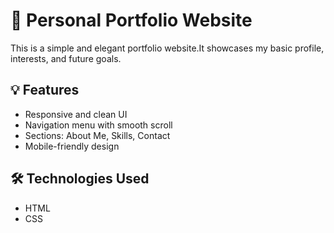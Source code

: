 # 🌟 Personal Portfolio Website

This is a simple and elegant portfolio website.It showcases my basic profile, interests, and future goals.

## 💡 Features

- Responsive and clean UI
- Navigation menu with smooth scroll
- Sections: About Me, Skills, Contact
- Mobile-friendly design

## 🛠️ Technologies Used

- HTML
- CSS
